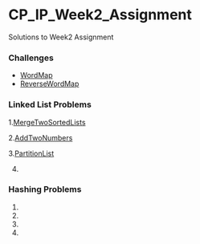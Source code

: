 # CP_IP_Week2_Assignment

Solutions to Week2 Assignment

<h3> Challenges </h3>

* [WordMap](WordMap.swift)
* [ReverseWordMap](ReverseWordMap.swift)

<h3> Linked List Problems </h3>

1.[MergeTwoSortedLists](https://github.com/prelangi/CP_IP_BeforeSession_Week2/blob/master/MergeTwoSortedLists.cpp)

2.[AddTwoNumbers](https://github.com/prelangi/CP_IP_BeforeSession_Week2/blob/master/AddTwoNumbers.swift) 

3.[PartitionList](PartitionList.cpp)

4.

  
  
<h3> Hashing Problems </h3>

1.

2.

3.

4.
